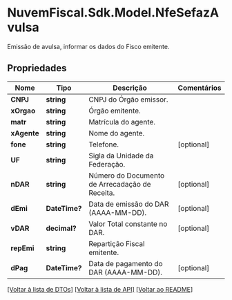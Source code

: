 # NuvemFiscal.Sdk.Model.NfeSefazAvulsa
Emissão de avulsa, informar os dados do Fisco emitente.

## Propriedades

Nome | Tipo | Descrição | Comentários
------------ | ------------- | ------------- | -------------
**CNPJ** | **string** | CNPJ do Órgão emissor. | 
**xOrgao** | **string** | Órgão emitente. | 
**matr** | **string** | Matrícula do agente. | 
**xAgente** | **string** | Nome do agente. | 
**fone** | **string** | Telefone. | [optional] 
**UF** | **string** | Sigla da Unidade da Federação. | 
**nDAR** | **string** | Número do Documento de Arrecadação de Receita. | [optional] 
**dEmi** | **DateTime?** | Data de emissão do DAR (AAAA-MM-DD). | [optional] 
**vDAR** | **decimal?** | Valor Total constante no DAR. | [optional] 
**repEmi** | **string** | Repartição Fiscal emitente. | 
**dPag** | **DateTime?** | Data de pagamento do DAR (AAAA-MM-DD). | [optional] 

[[Voltar à lista de DTOs]](../README.md#documentation-for-models) [[Voltar à lista de API]](../README.md#documentation-for-api-endpoints) [[Voltar ao README]](../README.md)

